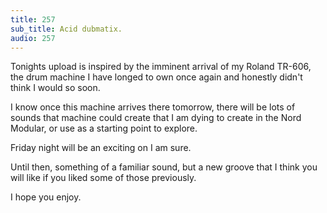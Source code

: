 ```yaml
---
title: 257
sub_title: Acid dubmatix.
audio: 257
---
```

Tonights upload is inspired by the imminent arrival of my Roland TR-606, the drum machine I have longed to own once again and honestly didn't think I would so soon.

I know once this machine arrives there tomorrow, there will be lots of sounds that machine could create that I am dying to create in the Nord Modular, or use as a starting point to explore.

Friday night will be an exciting on I am sure.

Until then, something of a familiar sound, but a new groove that I think you will like if you liked some of those previously.

I hope you enjoy.